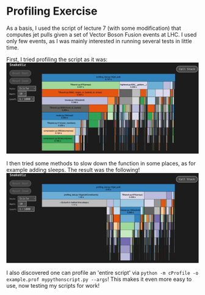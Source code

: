 # Profiling Exercise
As a basis, I used the script of lecture 7 (with some modification) that computes jet pulls given a set of Vector Boson Fusion events at LHC. I used only few events, as I was mainly interested in running several tests in little time.

First, I tried profiling the script as it was:
![alt text](https://github.com/GiuliaLavizzari/SciComp_python/blob/91e98e491f16d839da77c1f37a74a5f546f34764/Lecture8/profiling_exercise/snakeviz_nosleep.jpg)

I then tried some methods to slow down the function in some places, as for example adding sleeps. The result was the following!
![alt text](https://github.com/GiuliaLavizzari/SciComp_python/blob/91e98e491f16d839da77c1f37a74a5f546f34764/Lecture8/profiling_exercise/snakeviz_sleep.jpg)

I also discovered one can profile an 'entire script' via `python -m cProfile -o example.prof mypythonscript.py --args`! This makes it even more easy to use, now testing my scripts for work!
